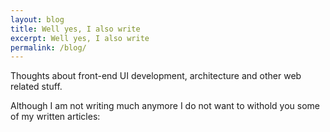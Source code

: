 ```yaml
---
layout: blog
title: Well yes, I also write
excerpt: Well yes, I also write
permalink: /blog/
---
```


Thoughts about front-end UI development, architecture and other web related stuff.

Although I am not writing much anymore I do not want to withold you some of my written articles:
